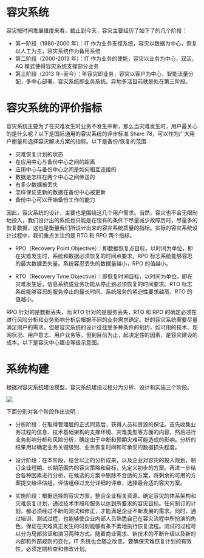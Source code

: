 # 容灾系统

容灾按时间发展维度来看，截止到今天，容灾主要经历了如下了的几个阶段：

- 第一阶段（1980-2000 年）：IT 作为业务支撑系统，容灾以数据为中心，恢复以人工为主，容灾系统作为备用系统
- 第二阶段（2000-2013 年）：IT 作为业务的使能，容灾以业务为中心，双活、AQ 模式使得容灾系统支撑部分业务
- 第三阶段（2013 年-至今）：年容灾即业务，容灾以客户为中心，智能流量分配，多中心部署，容灾系统即业务系统。异地多活目前就是处在第三阶段。

# 容灾系统的评价指标

容灾系统主要为了在灾难发生时业务不发生中断，那么当灾难发生时，用户最关心的是什么呢？以下是国际通用的容灾系统的评审标准 Share 78，可以作为广大用户衡量和选择容灾解决方案的指标。以下是备份/恢复的范围：

- 灾难恢复计划的状态
- 在应用中心与备份中心之间的距离
- 应用中心与备份中心之间是如何相互连接的
- 数据是怎样在两个中心之间传送的
- 有多少数据被丢失
- 怎样保证更新的数据在备份中心被更新
- 备份中心可以开始备份工作的能力

因此，容灾系统的设计，主要也是围绕这几个用户需求。当然，容灾也不会无限制地投入，我们设计出的系统也只能是在现有的条件下尽量减少故障历时，尽量多的恢复数据，这也是衡量我们所设计出来的容灾系统质量的指标。实际的容灾系统设计过程中，我们重点关注的是 RTO 和 RPO 两个指标。

- RPO（Recovery Point Objective）：即数据恢复点目标，以时间为单位，即在灾难发生时，系统和数据必须恢复的时间点要求。RPO 标志系统能够容忍的最大数据丢失量。系统容忍丢失的数据量越小，RPO 的值越小。

- RTO（Recovery Time Objective）：即恢复时间目标，以时间为单位，即在灾难发生后，信息系统或业务功能从停止到必须恢复的时间要求。RTO 标志系统能够容忍的服务停止的最长时间。系统服务的紧迫性要求越高，RTO 的值越小。

RPO 针对的是数据丢失，而 RTO 针对的是服务丢失，RTO 和 RPO 的确定必须在进行风险分析和业务影响分析后根据不同的业务需求确定。好的容灾系统需要尽量满足用户的需求，但是容灾系统的设计往往受多种条件的制约，如可用的技术、现网状况、用户意志、用户业务等，但到目前为止，起决定性的因素，是容灾建设的成本。以下是容灾中心建设等级示意图。

# 系统构建

根据对容灾系统建设模型，容灾系统建设过程分为分析、设计和实施三个阶段。

![](https://assets.ng-tech.icu/item/20230416205810.png)

下面分别对各个阶段作出说明：

- 分析阶段：在取得管理层的正式同意后，获得人员和资源的保证。首先收集业务过程的信息、技术基础架构的支撑环境、灾难类型等方面的内容，然后进行业务影响分析和风险分析，确定由于中断和预期灾难可能造成的影响。分析的结果用以确定业务关键级别、业务恢复时间和可承受的数据损失程度。

- 设计阶段：在本阶段，结合以上的分析成果，以及企业对容灾的投入规划，制订企业短期、长期范围内的容灾策略和目标，先定义初步的方案。再进一步结合各种因素进行分析，在候选的方案中剔除不合适的方案，将剩余的可用的方案提交给评估组，评估组经过充分详细的评审，选择最合适的容灾方案。

- 实施阶段：根据选择的容灾方案，整合企业相关资源，确定容灾的体系架构和灾难恢复计划，通过技术手段和服务以达到所要求的容灾目标。任何制订的计划，都必须经过不断的测试和修正，才能满足企业不断发展的需求。同时，通过培训、测试过程，也能够使企业内部人员熟悉自己在容灾流程中所扮演的角色，保证在灾难真正发生的时刻能够有条不紊地执行恢复流程。测试的过程可以分为局部验证和演习两种方式。随着商业需求、新技术的不断升级以及新的内部和外部规则的变化，IT 系统也会随之改变。要确保灾难恢复计划的有效性，必须定期检查和修改计划。
